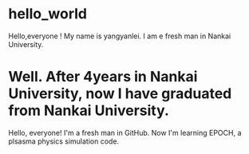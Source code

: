 # hello_world


Hello,everyone !
My name is yangyanlei. I am e fresh man in Nankai University.


Well. After 4years in Nankai University, now  I have graduated from Nankai University.
=======
Hello, everyone! I'm a fresh man in GitHub.
Now I'm learning EPOCH, a plsasma physics simulation code.

